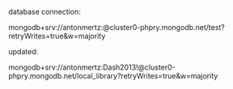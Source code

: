 database connection: 

mongodb+srv://antonmertz:<password>@cluster0-phpry.mongodb.net/test?retryWrites=true&w=majority



updated:

mongodb+srv://antonmertz:Dash2013!@cluster0-phpry.mongodb.net/local_library?retryWrites=true&w=majority
